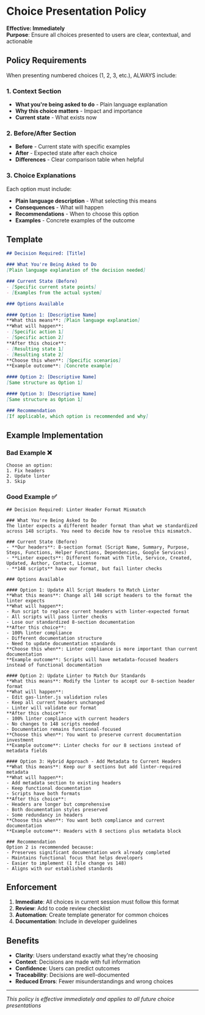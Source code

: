 # Choice Presentation Policy

**Effective: Immediately**  
**Purpose**: Ensure all choices presented to users are clear, contextual, and actionable

## Policy Requirements

When presenting numbered choices (1, 2, 3, etc.), ALWAYS include:

### 1. Context Section
- **What you're being asked to do** - Plain language explanation
- **Why this choice matters** - Impact and importance
- **Current state** - What exists now

### 2. Before/After Section
- **Before** - Current state with specific examples
- **After** - Expected state after each choice
- **Differences** - Clear comparison table when helpful

### 3. Choice Explanations
Each option must include:
- **Plain language description** - What selecting this means
- **Consequences** - What will happen
- **Recommendations** - When to choose this option
- **Examples** - Concrete examples of the outcome

## Template

```markdown
## Decision Required: [Title]

### What You're Being Asked to Do
[Plain language explanation of the decision needed]

### Current State (Before)
- [Specific current state points]
- [Examples from the actual system]

### Options Available

#### Option 1: [Descriptive Name]
**What this means**: [Plain language explanation]
**What will happen**: 
- [Specific action 1]
- [Specific action 2]
**After this choice**:
- [Resulting state 1]
- [Resulting state 2]
**Choose this when**: [Specific scenarios]
**Example outcome**: [Concrete example]

#### Option 2: [Descriptive Name]
[Same structure as Option 1]

#### Option 3: [Descriptive Name]
[Same structure as Option 1]

### Recommendation
[If applicable, which option is recommended and why]
```

## Example Implementation

### Bad Example ❌
```
Choose an option:
1. Fix headers
2. Update linter
3. Skip
```

### Good Example ✅
```
## Decision Required: Linter Header Format Mismatch

### What You're Being Asked to Do
The linter expects a different header format than what we standardized across 148 scripts. You need to decide how to resolve this mismatch.

### Current State (Before)
- **Our headers**: 8-section format (Script Name, Summary, Purpose, Steps, Functions, Helper Functions, Dependencies, Google Services)
- **Linter expects**: Different format with Title, Service, Created, Updated, Author, Contact, License
- **148 scripts** have our format, but fail linter checks

### Options Available

#### Option 1: Update All Script Headers to Match Linter
**What this means**: Change all 148 script headers to the format the linter expects
**What will happen**: 
- Run script to replace current headers with linter-expected format
- All scripts will pass linter checks
- Lose our standardized 8-section documentation
**After this choice**:
- 100% linter compliance
- Different documentation structure
- Need to update documentation standards
**Choose this when**: Linter compliance is more important than current documentation
**Example outcome**: Scripts will have metadata-focused headers instead of functional documentation

#### Option 2: Update Linter to Match Our Standards
**What this means**: Modify the linter to accept our 8-section header format
**What will happen**: 
- Edit gas-linter.js validation rules
- Keep all current headers unchanged
- Linter will validate our format
**After this choice**:
- 100% linter compliance with current headers
- No changes to 148 scripts needed
- Documentation remains functional-focused
**Choose this when**: You want to preserve current documentation investment
**Example outcome**: Linter checks for our 8 sections instead of metadata fields

#### Option 3: Hybrid Approach - Add Metadata to Current Headers
**What this means**: Keep our 8 sections but add linter-required metadata
**What will happen**: 
- Add metadata section to existing headers
- Keep functional documentation
- Scripts have both formats
**After this choice**:
- Headers are longer but comprehensive
- Both documentation styles preserved
- Some redundancy in headers
**Choose this when**: You want both compliance and current documentation
**Example outcome**: Headers with 8 sections plus metadata block

### Recommendation
Option 2 is recommended because:
- Preserves significant documentation work already completed
- Maintains functional focus that helps developers
- Easier to implement (1 file change vs 148)
- Aligns with our established standards
```

## Enforcement

1. **Immediate**: All choices in current session must follow this format
2. **Review**: Add to code review checklist
3. **Automation**: Create template generator for common choices
4. **Documentation**: Include in developer guidelines

## Benefits

- **Clarity**: Users understand exactly what they're choosing
- **Context**: Decisions are made with full information  
- **Confidence**: Users can predict outcomes
- **Traceability**: Decisions are well-documented
- **Reduced Errors**: Fewer misunderstandings and wrong choices

---

*This policy is effective immediately and applies to all future choice presentations*